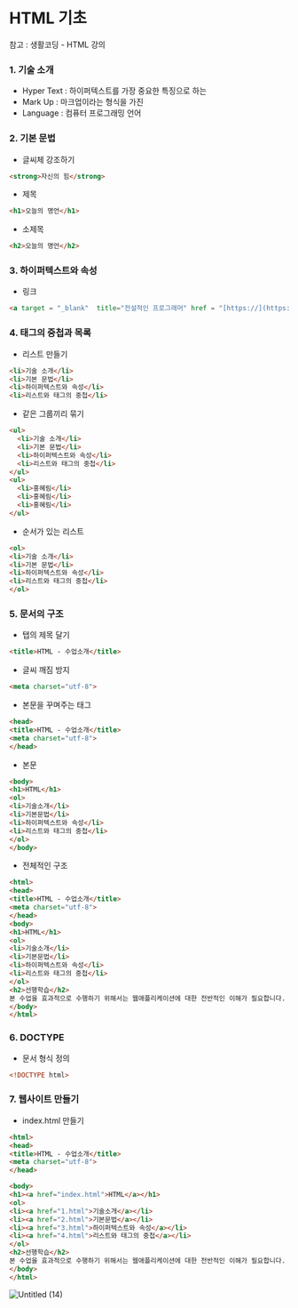 # HTML 기초

참고 : 생활코딩 - HTML 강의

### 1. 기술 소개

- Hyper Text : 하이퍼텍스트를 가장 중요한 특징으로 하는
- Mark Up : 마크업이라는 형식을 가진
- Language : 컴퓨터 프로그래밍 언어

### 2. 기본 문법

- 글씨체 강조하기

```html
<strong>자신의 힘</strong>
```

- 제목

```html
<h1>오늘의 명언</h1>
```

- 소제목

```html
<h2>오늘의 명언</h2>
```

### 3. 하이퍼텍스트와 속성

- 링크

```html
<a target = "_blank"  title="전설적인 프로그래머" href = "[https://](https://ko.wikipedia.org/wiki/%EB%8F%84%EB%84%90%EB%93%9C_%EC%BB%A4%EB%88%84%EC%8A%A4)">도널드 커누스</a>
```

### 4. 태그의 중첩과 목록

- 리스트 만들기

```html
<li>기술 소개</li>
<li>기본 문법</li>
<li>하이퍼텍스트와 속성</li>
<li>리스트와 태그의 중첩</li>
```

- 같은 그룹끼리 묶기

```html
<ul>
  <li>기술 소개</li>
  <li>기본 문법</li>
  <li>하이퍼텍스트와 속성</li>
  <li>리스트와 태그의 중첩</li>
</ul>
<ul>
  <li>홍혜림</li>
  <li>홍혜림</li>
  <li>홍혜림</li>
</ul>
```

- 순서가 있는 리스트

```html
<ol>
<li>기술 소개</li>
<li>기본 문법</li>
<li>하이퍼텍스트와 속성</li>
<li>리스트와 태그의 중첩</li>
</ol>
```

### 5. 문서의 구조

- 탭의 제목 달기

```html
<title>HTML - 수업소개</title>
```

- 글씨 깨짐 방지

```html
<meta charset="utf-8">
```

- 본문을 꾸며주는 태그

```html
<head>
<title>HTML - 수업소개</title>
<meta charset="utf-8">
</head>
```

- 본문

```html
<body>
<h1>HTML</h1>
<ol>
<li>기술소개</li>
<li>기본문법</li>
<li>하이퍼텍스트와 속성</li>
<li>리스트와 태그의 중첩</li>
</ol>
</body>
```

- 전체적인 구조

```html
<html>
<head>
<title>HTML - 수업소개</title>
<meta charset="utf-8">
</head>
<body>
<h1>HTML</h1>
<ol>
<li>기술소개</li>
<li>기본문법</li>
<li>하이퍼텍스트와 속성</li>
<li>리스트와 태그의 중첩</li>
</ol> 
<h2>선행학습</h2>
본 수업을 효과적으로 수행하기 위해서는 웹애플리케이션에 대한 전반적인 이해가 필요합니다. 이를 위해서 준비된 수업은 아래 링크를 통해서 접근하실 수 있습니다.
</body>
</html>
```

### 6. DOCTYPE

- 문서 형식 정의

```html
<!DOCTYPE html>
```

### 7. 웹사이트 만들기

- index.html 만들기

```html
<html>
<head>
<title>HTML - 수업소개</title>
<meta charset="utf-8">
</head>
```

```html
<body>
<h1><a href="index.html">HTML</a></h1>
<ol>
<li><a href="1.html">기술소개</a></li>
<li><a href="2.html">기본문법</a></li>
<li><a href="3.html">하이퍼텍스트와 속성</a></li>
<li><a href="4.html">리스트와 태그의 중첩</a></li>
</ol>
<h2>선행학습</h2>
본 수업을 효과적으로 수행하기 위해서는 웹애플리케이션에 대한 전반적인 이해가 필요합니다. 이를 위해서 준비된 수업은 아래 링크를 통해서 접근하실 수 있습니다.
</body>
</html>
```
![Untitled (14)](https://user-images.githubusercontent.com/67935853/105051847-84957d00-5ab2-11eb-9458-78d96dc88ffa.png)
